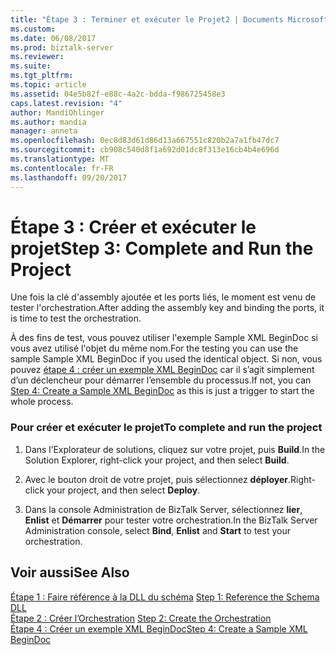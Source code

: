 ```yaml
---
title: "Étape 3 : Terminer et exécuter le Projet2 | Documents Microsoft"
ms.custom: 
ms.date: 06/08/2017
ms.prod: biztalk-server
ms.reviewer: 
ms.suite: 
ms.tgt_pltfrm: 
ms.topic: article
ms.assetid: 04e5b82f-e88c-4a2c-bdda-f986725458e3
caps.latest.revision: "4"
author: MandiOhlinger
ms.author: mandia
manager: anneta
ms.openlocfilehash: 0ec8d83d61d86d13a667551c820b2a7a1fb47dc7
ms.sourcegitcommit: cb908c540d8f1a692d01dc8f313e16cb4b4e696d
ms.translationtype: MT
ms.contentlocale: fr-FR
ms.lasthandoff: 09/20/2017
---
```

# <a name="step-3-complete-and-run-the-project"></a><span data-ttu-id="642a9-102">Étape 3 : Créer et exécuter le projet</span><span class="sxs-lookup"><span data-stu-id="642a9-102">Step 3: Complete and Run the Project</span></span>
<span data-ttu-id="642a9-103">Une fois la clé d'assembly ajoutée et les ports liés, le moment est venu de tester l'orchestration.</span><span class="sxs-lookup"><span data-stu-id="642a9-103">After adding the assembly key and binding the ports, it is time to test the orchestration.</span></span>  
  
 <span data-ttu-id="642a9-104">À des fins de test, vous pouvez utiliser l'exemple Sample XML BeginDoc si vous avez utilisé l'objet du même nom.</span><span class="sxs-lookup"><span data-stu-id="642a9-104">For the testing you can use the sample Sample XML BeginDoc if you used the identical object.</span></span> <span data-ttu-id="642a9-105">Si non, vous pouvez [étape 4 : créer un exemple XML BeginDoc](../core/step-4-create-a-sample-xml-begindoc1.md) car il s’agit simplement d’un déclencheur pour démarrer l’ensemble du processus.</span><span class="sxs-lookup"><span data-stu-id="642a9-105">If not, you can [Step 4: Create a Sample XML BeginDoc](../core/step-4-create-a-sample-xml-begindoc1.md) as this is just a trigger to start the whole process.</span></span>  
  
### <a name="to-complete-and-run-the-project"></a><span data-ttu-id="642a9-106">Pour créer et exécuter le projet</span><span class="sxs-lookup"><span data-stu-id="642a9-106">To complete and run the project</span></span>  
  
1.  <span data-ttu-id="642a9-107">Dans l’Explorateur de solutions, cliquez sur votre projet, puis **Build**.</span><span class="sxs-lookup"><span data-stu-id="642a9-107">In the Solution Explorer, right-click your project, and then select **Build**.</span></span>  
  
2.  <span data-ttu-id="642a9-108">Avec le bouton droit de votre projet, puis sélectionnez **déployer**.</span><span class="sxs-lookup"><span data-stu-id="642a9-108">Right-click your project, and then select **Deploy**.</span></span>  
  
3.  <span data-ttu-id="642a9-109">Dans la console Administration de BizTalk Server, sélectionnez **lier**, **Enlist** et **Démarrer** pour tester votre orchestration.</span><span class="sxs-lookup"><span data-stu-id="642a9-109">In the BizTalk Server Administration console, select **Bind**, **Enlist** and **Start** to test your orchestration.</span></span>  
  
## <a name="see-also"></a><span data-ttu-id="642a9-110">Voir aussi</span><span class="sxs-lookup"><span data-stu-id="642a9-110">See Also</span></span>  
 <span data-ttu-id="642a9-111">[Étape 1 : Faire référence à la DLL du schéma](../core/step-1-reference-the-schema-dll2.md) </span><span class="sxs-lookup"><span data-stu-id="642a9-111">[Step 1: Reference the Schema DLL](../core/step-1-reference-the-schema-dll2.md) </span></span>  
 <span data-ttu-id="642a9-112">[Étape 2 : Créer l’Orchestration](../core/step-2-create-the-orchestration1.md) </span><span class="sxs-lookup"><span data-stu-id="642a9-112">[Step 2: Create the Orchestration](../core/step-2-create-the-orchestration1.md) </span></span>  
 [<span data-ttu-id="642a9-113">Étape 4 : Créer un exemple XML BeginDoc</span><span class="sxs-lookup"><span data-stu-id="642a9-113">Step 4: Create a Sample XML BeginDoc</span></span>](../core/step-4-create-a-sample-xml-begindoc1.md)